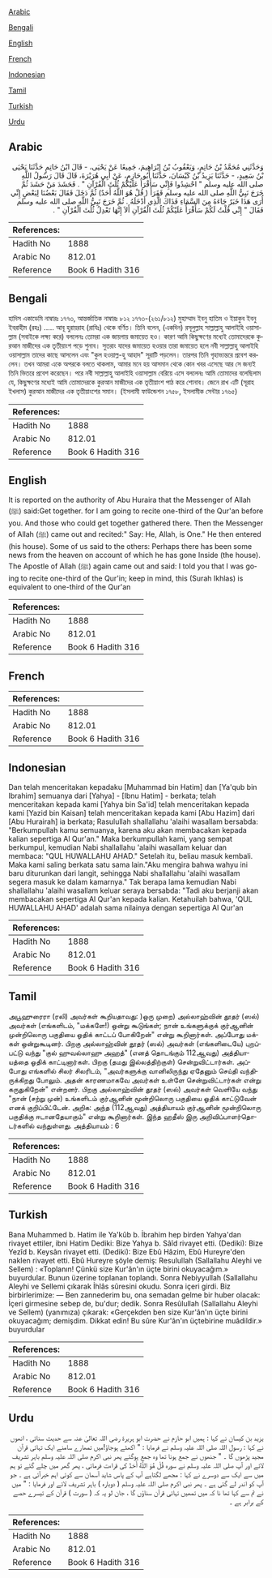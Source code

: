 [Arabic](#arabic)

[Bengali](#bengali)

[English](#english)

[French](#french)

[Indonesian](#indonesian)

[Tamil](#tamil)

[Turkish](#turkish)

[Urdu](#urdu)

## Arabic


<div dir="rtl" lang="ar" style={{fontSize:'larger',backgroundColor:'#f8f9fa',padding:20}}>
وَحَدَّثَنِي مُحَمَّدُ بْنُ حَاتِمٍ، وَيَعْقُوبُ بْنُ إِبْرَاهِيمَ، جَمِيعًا عَنْ يَحْيَى، - قَالَ ابْنُ حَاتِمٍ حَدَّثَنَا يَحْيَى بْنُ سَعِيدٍ، - حَدَّثَنَا يَزِيدُ بْنُ كَيْسَانَ، حَدَّثَنَا أَبُو حَازِمٍ، عَنْ أَبِي هُرَيْرَةَ، قَالَ قَالَ رَسُولُ اللَّهِ صلى الله عليه وسلم ‏"‏ احْشِدُوا فَإِنِّي سَأَقْرَأُ عَلَيْكُمْ ثُلُثَ الْقُرْآنِ ‏"‏ ‏.‏ فَحَشَدَ مَنْ حَشَدَ ثُمَّ خَرَجَ نَبِيُّ اللَّهِ صلى الله عليه وسلم فَقَرَأَ ‏(‏ قُلْ هُوَ اللَّهُ أَحَدٌ‏)‏ ثُمَّ دَخَلَ فَقَالَ بَعْضُنَا لِبَعْضٍ إِنِّي أُرَى هَذَا خَبَرٌ جَاءَهُ مِنَ السَّمَاءِ فَذَاكَ الَّذِي أَدْخَلَهُ ‏.‏ ثُمَّ خَرَجَ نَبِيُّ اللَّهِ صلى الله عليه وسلم فَقَالَ ‏"‏ إِنِّي قُلْتُ لَكُمْ سَأَقْرَأُ عَلَيْكُمْ ثُلُثَ الْقُرْآنِ أَلاَ إِنَّهَا تَعْدِلُ ثُلُثَ الْقُرْآنِ ‏"‏ ‏.‏
</div>
<div style={{backgroundColor:'#f8f9fa',padding:20, marginBottom: 10}}><table> <thead> <tr> <th>References:</th> <th></th> </tr> </thead> <tbody><tr><td>Hadith No</td><td>1888</td></tr><tr><td>Arabic No</td><td>812.01</td></tr><tr><td>Reference</td><td>Book 6 Hadith 316</td></tr></tbody></table></div>

## Bengali


<div dir="ltr" lang="bn" style={{fontSize:'larger',backgroundColor:'#f8f9fa',padding:20}}>
হাদিস একাডেমি নাম্বারঃ ১৭৭৩, আন্তর্জাতিক নাম্বারঃ ৮১২ ১৭৭৩-(২৬১/৮১২) মুহাম্মাদ ইবনু হাতিম ও ইয়াকুব ইবনু ইবরাহীম (রহঃ) ..... আবূ হুরায়রাহ (রাযিঃ) থেকে বর্ণিত। তিনি বলেন, (একদিন) রসূলুল্লাহ সাল্লাল্লাহু আলাইহি ওয়াসাল্লাম (সবাইকে লক্ষ্য করে) বললেনঃ তোমরা এক জায়গায় জমায়েত হও। কারণ আমি কিছুক্ষণের মধ্যেই তোমাদেরকে কুরআন মাজীদের এক তৃতীয়াংশ পড়ে শুনাব। সুতরাং যাদের জমায়েত হওয়ার তারা জমায়েত হলে নবী সাল্লাল্লাহু আলাইহি ওয়াসাল্লাম তাদের কাছে আসলেন এবং "কুল হওয়াল্ল-হু আহাদ" সূরাটি পড়লেন। তারপর তিনি গৃহাভ্যন্তরে প্রবেশ করলেন। তখন আমরা একে অপরকে বলতে থাকলাম, আমার মনে হয় আসমান থেকে কোন খবর এসেছে আর সে জন্যই তিনি ভিতরে প্রবেশ করেছেন। পরে নবী সাল্লাল্লাহু আলাইহি ওয়াসাল্লাম বেরিয়ে এসে বললেনঃ আমি তোমাদের বলেছিলাম যে, কিছুক্ষণের মধ্যেই আমি তোমাদেরকে কুরআন মাজীদের এক তৃতীয়াংশ পাঠ করে শোনাব। জেনে রাখ এটি (সূরাহ ইখলাস) কুরআন মাজীদের এক তৃতীয়াংশের সমান। (ইসলামী ফাউন্ডেশন ১৭৫৮, ইসলামীক সেন্টার ১৭৬৫)
</div>
<div style={{backgroundColor:'#f8f9fa',padding:20, marginBottom: 10}}><table> <thead> <tr> <th>References:</th> <th></th> </tr> </thead> <tbody><tr><td>Hadith No</td><td>1888</td></tr><tr><td>Arabic No</td><td>812.01</td></tr><tr><td>Reference</td><td>Book 6 Hadith 316</td></tr></tbody></table></div>

## English


<div dir="ltr" lang="en" style={{fontSize:'larger',backgroundColor:'#f8f9fa',padding:20}}>
It is reported on the authority of Abu Huraira that the Messenger of Allah (ﷺ) said:Get together. for I am going to recite one-third of the Qur'an before you. And those who could get together gathered there. Then the Messenger of Allah (ﷺ) came out and recited:" Say: He, Allah, is One." He then entered (his house). Some of us said to the others: Perhaps there has been some news from the heaven on account of which he has gone Inside (the house). The Apostle of Allah (ﷺ) again came out and said: I told you that I was going to recite one-third of the Qur'in; keep in mind, this (Surah Ikhlas) is equivalent to one-third of the Qur'an
</div>
<div style={{backgroundColor:'#f8f9fa',padding:20, marginBottom: 10}}><table> <thead> <tr> <th>References:</th> <th></th> </tr> </thead> <tbody><tr><td>Hadith No</td><td>1888</td></tr><tr><td>Arabic No</td><td>812.01</td></tr><tr><td>Reference</td><td>Book 6 Hadith 316</td></tr></tbody></table></div>

## French


<div dir="ltr" lang="fr" style={{fontSize:'larger',backgroundColor:'#f8f9fa',padding:20}}>

</div>
<div style={{backgroundColor:'#f8f9fa',padding:20, marginBottom: 10}}><table> <thead> <tr> <th>References:</th> <th></th> </tr> </thead> <tbody><tr><td>Hadith No</td><td>1888</td></tr><tr><td>Arabic No</td><td>812.01</td></tr><tr><td>Reference</td><td>Book 6 Hadith 316</td></tr></tbody></table></div>

## Indonesian


<div dir="ltr" lang="id" style={{fontSize:'larger',backgroundColor:'#f8f9fa',padding:20}}>
Dan telah menceritakan kepadaku [Muhammad bin Hatim] dan [Ya'qub bin Ibrahim] semuanya dari [Yahya] - [Ibnu Hatim] - berkata; telah menceritakan kepada kami [Yahya bin Sa'id] telah menceritakan kepada kami [Yazid bin Kaisan] telah menceritakan kepada kami [Abu Hazim] dari [Abu Hurairah] ia berkata; Rasulullah shallallahu 'alaihi wasallam bersabda: "Berkumpullah kamu semuanya, karena aku akan membacakan kepada kalian sepertiga Al Qur'an." Maka berkumpullah kami, yang sempat berkumpul, kemudian Nabi shallallahu 'alaihi wasallam keluar dan membaca: "QUL HUWALLAHU AHAD." Setelah itu, beliau masuk kembali. Maka kami saling berkata satu sama lain."Aku mengira bahwa wahyu ini baru diturunkan dari langit, sehingga Nabi shallallahu 'alaihi wasallam segera masuk ke dalam kamarnya." Tak berapa lama kemudian Nabi shallallahu 'alaihi wasallam keluar seraya bersabda: "Tadi aku berjanji akan membacakan sepertiga Al Qur'an kepada kalian. Ketahuilah bahwa, 'QUL HUWALLAHU AHAD' adalah sama nilainya dengan sepertiga Al Qur'an
</div>
<div style={{backgroundColor:'#f8f9fa',padding:20, marginBottom: 10}}><table> <thead> <tr> <th>References:</th> <th></th> </tr> </thead> <tbody><tr><td>Hadith No</td><td>1888</td></tr><tr><td>Arabic No</td><td>812.01</td></tr><tr><td>Reference</td><td>Book 6 Hadith 316</td></tr></tbody></table></div>

## Tamil


<div dir="ltr" lang="ta" style={{fontSize:'larger',backgroundColor:'#f8f9fa',padding:20}}>
அபூஹுரைரா (ரலி) அவர்கள் கூறியதாவது: )ஒரு முறை) அல்லாஹ்வின் தூதர் (ஸல்) அவர்கள் (எங்களிடம், "மக்களே!) ஒன்று கூடுங்கள்; நான் உங்களுக்குக் குர்ஆனின் முன்றிலொரு பகுதியை ஓதிக் காட்டப் போகிறேன்" என்று கூறினார்கள். அப்போது மக்கள் ஒன்றுகூடினர். பிறகு அல்லாஹ்வின் தூதர் (ஸல்) அவர்கள் (எங்களிடையே) புறப்பட்டு வந்து "குல் ஹுவல்லாஹு அஹத்" (எனத் தொடங்கும் 112ஆவது) அத்தியாயத்தை ஓதிக் காட்டினார்கள். பிறகு (தமது இல்லத்திற்குள்) சென்றுவிட்டார்கள். அப்போது எங்களில் சிலர் சிலரிடம், "அவர்களுக்கு வானிலிருந்து ஏதேனும் செய்தி வந்திருக்கிறது போலும். அதன் காரணமாகவே அவர்கள் உள்ளே சென்றுவிட்டார்கள் என்று கருதுகிறேன்" என்றனர். பிறகு அல்லாஹ்வின் தூதர் (ஸல்) அவர்கள் வெளியே வந்து "நான் (சற்று முன்) உங்களிடம் குர்ஆனின் மூன்றிலொரு பகுதியை ஓதிக் காட்டுவேன் எனக் குறிப்பிட்டேன். அறிக: அந்த (112ஆவது) அத்தியாயம் குர்ஆனின் மூன்றிலொரு பகுதிக்கு ஈடானதேயாகும்" என்று கூறினார்கள். இந்த ஹதீஸ் இரு அறிவிப்பாளர்தொடர்களில் வந்துள்ளது. அத்தியாயம் : 6
</div>
<div style={{backgroundColor:'#f8f9fa',padding:20, marginBottom: 10}}><table> <thead> <tr> <th>References:</th> <th></th> </tr> </thead> <tbody><tr><td>Hadith No</td><td>1888</td></tr><tr><td>Arabic No</td><td>812.01</td></tr><tr><td>Reference</td><td>Book 6 Hadith 316</td></tr></tbody></table></div>

## Turkish


<div dir="ltr" lang="tr" style={{fontSize:'larger',backgroundColor:'#f8f9fa',padding:20}}>
Bana Muhammed b. Hatim ile Ya'kûb b. İbrahim hep birden Yahya'dan rivayet ettiler, ibni Hatim Dediki: Bize Yahya b. Sâîd rivayet etti. (Dediki): Bize Yezîd b. Keysân rivayet etti. (Dediki): Bize Ebû Hâzim, Ebû Hureyre'den naklen rivayet etti. Ebû Hureyre şöyle demiş: Resulullah (Sallallahu Aleyhi ve Sellem) : «Toplanın! Çünkü size Kur'ân'ın üçte birini okuyacağım.» buyurdular. Bunun üzerine toplanan toplandı. Sonra Nebiyyullah (Sallallahu Aleyhi ve Sellemi çıkarak İhlâs sûresini okudu. Sonra içeri girdi. Biz birbirlerimize: — Ben zannederim bu, ona semadan gelme bir huber olacak: İçeri girmesine sebep de, bu'dur; dedik. Sonra Resûlullah (Sallallahu Aleyhi ve Sellem) (yanımıza) çıkarak: «Gerçekden ben size Kur'ân'ın üçte birini okuyacağım; demişdim. Dikkat edin! Bu sûre Kur'ân'ın üçtebirine muâdildir.» buyurdular
</div>
<div style={{backgroundColor:'#f8f9fa',padding:20, marginBottom: 10}}><table> <thead> <tr> <th>References:</th> <th></th> </tr> </thead> <tbody><tr><td>Hadith No</td><td>1888</td></tr><tr><td>Arabic No</td><td>812.01</td></tr><tr><td>Reference</td><td>Book 6 Hadith 316</td></tr></tbody></table></div>

## Urdu


<div dir="rtl" lang="ur" style={{fontSize:'larger',backgroundColor:'#f8f9fa',padding:20}}>
یزید بن کیسان نے کہا : ہمیں ابو حازم نے حضرت ابو ہریرۃ رضی اللہ تعالیٰ عنہ سے حدیث سنائی ، انھوں نے کہا : رسول اللہ صلی اللہ علیہ وسلم نے فرمایا : " اکھٹے ہوجاؤ!میں تمھارے سامنے ایک تہائی قرآن مجید پڑھوں گا ۔ " جنھوں نے جمع ہونا تھا وہ جمع ہوگئے پھر نبی اکرم صلی اللہ علیہ وسلم باہر تشریف لائے اور آپ صلی اللہ علیہ وسلم نے سورہ قُلْ هُوَ اللَّهُ أَحَدٌ کی قراءت فرمائی ، پھر گھر میں چلے گئے تو ہم میں سے ایک سے دوسرے نے کہا : مجھے لگتاہے آپ کے پاس شاید آسمان سے کوئی اہم خبرآئی ہے ۔ جو آپ کو اندر لے گئی ہے ۔ پھر نبی اکرم صلی اللہ علیہ وسلم ( دوبارہ ) باہر تشریف لائے اور فرمایا : " میں نے تم سے کہا تھا نا کہ میں تمھیں تہائی قرآن سناؤں گا ، جان لو یہ کہ ( سورت ) قرآن کے تیسرے حصے کے برابر ہے ۔
</div>
<div style={{backgroundColor:'#f8f9fa',padding:20, marginBottom: 10}}><table> <thead> <tr> <th>References:</th> <th></th> </tr> </thead> <tbody><tr><td>Hadith No</td><td>1888</td></tr><tr><td>Arabic No</td><td>812.01</td></tr><tr><td>Reference</td><td>Book 6 Hadith 316</td></tr></tbody></table></div>